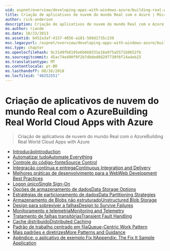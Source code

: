 ```yaml
---
uid: aspnet/overview/developing-apps-with-windows-azure/building-real-world-cloud-apps-with-windows-azure/index
title: Criação de aplicativos de nuvem do mundo Real com o Azure | Microsoft Docs
author: rick-anderson
description: Criação de aplicativos de nuvem do mundo Real com o Azure
ms.author: riande
ms.date: 10/23/2013
ms.assetid: b452a3af-4157-4056-a181-569d1735c239
msc.legacyurl: /aspnet/overview/developing-apps-with-windows-azure/building-real-world-cloud-apps-with-windows-azure
msc.type: chapter
ms.openlocfilehash: 9c2149fb8195e6b660331e18a975a5571b9652fb
ms.sourcegitcommit: 45ac74e400f9f2b7dbded66297730f6f14a4eb25
ms.translationtype: MT
ms.contentlocale: pt-BR
ms.lasthandoff: 08/16/2018
ms.locfileid: "48252551"
---
```

<a name="building-real-world-cloud-apps-with-azure"></a><span data-ttu-id="20b34-103">Criação de aplicativos de nuvem do mundo Real com o Azure</span><span class="sxs-lookup"><span data-stu-id="20b34-103">Building Real World Cloud Apps with Azure</span></span>
====================
> <span data-ttu-id="20b34-104">Criação de aplicativos de nuvem do mundo Real com o Azure</span><span class="sxs-lookup"><span data-stu-id="20b34-104">Building Real World Cloud Apps with Azure</span></span>


- [<span data-ttu-id="20b34-105">Introdução</span><span class="sxs-lookup"><span data-stu-id="20b34-105">Introduction</span></span>](introduction.md)
- [<span data-ttu-id="20b34-106">Automatizar tudo</span><span class="sxs-lookup"><span data-stu-id="20b34-106">Automate Everything</span></span>](automate-everything.md)
- [<span data-ttu-id="20b34-107">Controle do código-fonte</span><span class="sxs-lookup"><span data-stu-id="20b34-107">Source Control</span></span>](source-control.md)
- [<span data-ttu-id="20b34-108">Integração contínua e entrega</span><span class="sxs-lookup"><span data-stu-id="20b34-108">Continuous Integration and Delivery</span></span>](continuous-integration-and-continuous-delivery.md)
- [<span data-ttu-id="20b34-109">Melhores práticas de desenvolvimento para a Web</span><span class="sxs-lookup"><span data-stu-id="20b34-109">Web Development Best Practices</span></span>](web-development-best-practices.md)
- [<span data-ttu-id="20b34-110">Logon único</span><span class="sxs-lookup"><span data-stu-id="20b34-110">Single Sign-On</span></span>](single-sign-on.md)
- [<span data-ttu-id="20b34-111">Opções de armazenamento de dados</span><span class="sxs-lookup"><span data-stu-id="20b34-111">Data Storage Options</span></span>](data-storage-options.md)
- [<span data-ttu-id="20b34-112">Estratégias de particionamento de dados</span><span class="sxs-lookup"><span data-stu-id="20b34-112">Data Partitioning Strategies</span></span>](data-partitioning-strategies.md)
- [<span data-ttu-id="20b34-113">Armazenamento de Blobs não estruturado</span><span class="sxs-lookup"><span data-stu-id="20b34-113">Unstructured Blob Storage</span></span>](unstructured-blob-storage.md)
- [<span data-ttu-id="20b34-114">Design para sobreviver a falhas</span><span class="sxs-lookup"><span data-stu-id="20b34-114">Design to Survive Failures</span></span>](design-to-survive-failures.md)
- [<span data-ttu-id="20b34-115">Monitoramento e telemetria</span><span class="sxs-lookup"><span data-stu-id="20b34-115">Monitoring and Telemetry</span></span>](monitoring-and-telemetry.md)
- [<span data-ttu-id="20b34-116">Tratamento de falhas transitórias</span><span class="sxs-lookup"><span data-stu-id="20b34-116">Transient Fault Handling</span></span>](transient-fault-handling.md)
- [<span data-ttu-id="20b34-117">Cache distribuído</span><span class="sxs-lookup"><span data-stu-id="20b34-117">Distributed Caching</span></span>](distributed-caching.md)
- [<span data-ttu-id="20b34-118">Padrão de trabalho centrado em fila</span><span class="sxs-lookup"><span data-stu-id="20b34-118">Queue-Centric Work Pattern</span></span>](queue-centric-work-pattern.md)
- [<span data-ttu-id="20b34-119">Mais padrões e diretrizes</span><span class="sxs-lookup"><span data-stu-id="20b34-119">More Patterns and Guidance</span></span>](more-patterns-and-guidance.md)
- [<span data-ttu-id="20b34-120">Apêndice: o aplicativo de exemplo Fix It</span><span class="sxs-lookup"><span data-stu-id="20b34-120">Appendix: The Fix It Sample Application</span></span>](the-fix-it-sample-application.md)
